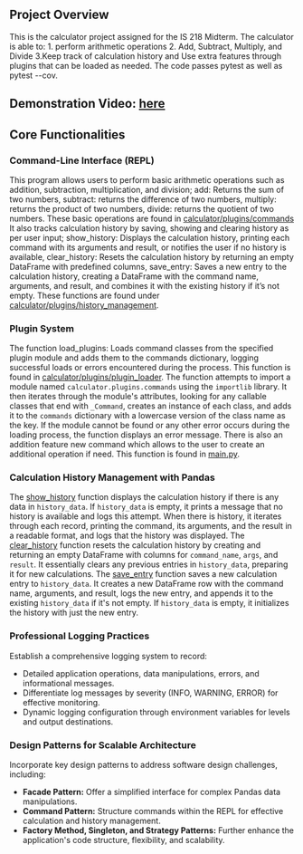 ## Project Overview
This is the calculator project assigned for the IS 218 Midterm. The calculator is able to: 1. perform arithmetic operations 2. Add, Subtract, Multiply, and Divide 3.Keep track of calculation history and Use extra features through plugins that can be loaded as needed. The code passes pytest as well as pytest --cov. 

## Demonstration Video: [here](https://youtu.be/6gj2ftfOT-A)

## Core Functionalities

### Command-Line Interface (REPL)
This program allows users to perform basic arithmetic operations such as addition, subtraction, multiplication, and division; add: Returns the sum of two numbers, subtract: returns the difference of two numbers, multiply: returns the product of two numbers, divide: returns the quotient of two numbers.
These basic operations are found in [calculator/plugins/commands](https://github.com/db-48/IS218-Midterm/blob/main/calculator/plugins/commands.py) It also tracks calculation history by saving, showing and clearing history as per user input; show_history: Displays the calculation history, printing each command with its arguments and result, or notifies the user if no history is available, clear_history: Resets the calculation history by returning an empty DataFrame with predefined columns, save_entry: Saves a new entry to the calculation history, creating a DataFrame with the command name, arguments, and result, and combines it with the existing history if it’s not empty. These functions are found under [calculator/plugins/history_management](https://github.com/db-48/IS218-Midterm/blob/main/calculator/plugins/history_management.py). 

### Plugin System
The function load_plugins: Loads command classes from the specified plugin module and adds them to the commands dictionary, logging successful loads or errors encountered during the process. This function is found in [calculator/plugins/plugin_loader](https://github.com/db-48/IS218-Midterm/blob/main/calculator/plugins/plugin_loader.py). The function attempts to import a module named `calculator.plugins.commands` using the `importlib` library. It then iterates through the module's attributes, looking for any callable classes that end with `_Command`, creates an instance of each class, and adds it to the `commands` dictionary with a lowercase version of the class name as the key. If the module cannot be found or any other error occurs during the loading process, the function displays an error message. There is also an addition feature new command which allows to the user to create an additional operation if need. This function is found in [main.py](https://github.com/db-48/IS218-Midterm/blob/main/main.py). 

### Calculation History Management with Pandas
 The [show_history](https://github.com/db-48/IS218-Midterm/blob/main/calculator/plugins/history_management.py) function displays the calculation history if there is any data in `history_data`. If `history_data` is empty, it prints a message that no history is available and logs this attempt. When there is history, it iterates through each record, printing the command, its arguments, and the result in a readable format, and logs that the history was displayed. The [clear_history](https://github.com/db-48/IS218-Midterm/blob/main/calculator/plugins/history_management.py) function resets the calculation history by creating and returning an empty DataFrame with columns for `command_name`, `args`, and `result`. It essentially clears any previous entries in `history_data`, preparing it for new calculations. The [save_entry](https://github.com/db-48/IS218-Midterm/blob/main/calculator/plugins/history_management.py) function saves a new calculation entry to `history_data`. It creates a new DataFrame row with the command name, arguments, and result, logs the new entry, and appends it to the existing `history_data` if it's not empty. If `history_data` is empty, it initializes the history with just the new entry.


### Professional Logging Practices

Establish a comprehensive logging system to record:
- Detailed application operations, data manipulations, errors, and informational messages.
- Differentiate log messages by severity (INFO, WARNING, ERROR) for effective monitoring.
- Dynamic logging configuration through environment variables for levels and output destinations.


### Design Patterns for Scalable Architecture

Incorporate key design patterns to address software design challenges, including:
- **Facade Pattern:** Offer a simplified interface for complex Pandas data manipulations.
- **Command Pattern:** Structure commands within the REPL for effective calculation and history management.
- **Factory Method, Singleton, and Strategy Patterns:** Further enhance the application's code structure, flexibility, and scalability.



